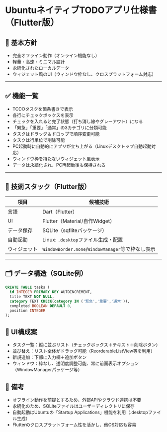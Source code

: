 # UbuntuネイティブTODOアプリ仕様書（Flutter版）

## 🎯 基本方針
- 完全オフライン動作（オンライン機能なし）
- 軽量・高速・ミニマル設計
- 永続化されたローカルデータ
- ウィジェット風のUI（ウィンドウ枠なし、クロスプラットフォーム対応）

---

## ✅ 機能一覧

- TODOタスクを箇条書きで表示
- 各行にチェックボックスを表示
- チェックを入れると完了状態（打ち消し線やグレーアウト）になる
- 「緊急」「重要」「通常」の3カテゴリに分類可能
- タスクはドラッグ＆ドロップで順序変更可能
- タスクは行単位で削除可能
- PC起動時に自動的にアプリが立ち上がる（Linuxデスクトップ自動起動対応）
- ウィンドウ枠を持たないウィジェット風表示
- データは永続化され、PC再起動後も保持される

---

## 🧱 技術スタック（Flutter版）

| 項目         | 候補技術                         |
|--------------|----------------------------------|
| 言語         | Dart（Flutter）                  |
| UI           | Flutter（Material/自作Widget）   |
| データ保存   | SQLite（sqfliteパッケージ）      |
| 自動起動     | Linux: `.desktop`ファイル生成・配置 |
| ウィジェット | `WindowBorder.none`/`WindowManager`等で枠なし表示 |

---

## 🗂 データ構造（SQLite例）

```sql
CREATE TABLE tasks (
  id INTEGER PRIMARY KEY AUTOINCREMENT,
  title TEXT NOT NULL,
  category TEXT CHECK(category IN ('緊急','重要','通常')),
  completed BOOLEAN DEFAULT 0,
  position INTEGER
);
```

## 🎨 UI構成案

- タスク一覧：縦に並ぶリスト（チェックボックス＋テキスト＋削除ボタン）
- 並び替え：リスト全体がドラッグ可能（ReorderableListView等を利用）
- 新規追加：下部に入力欄＋追加ボタン
- ウィンドウ：枠なし、透明度調整可能、常に前面表示オプション（WindowManagerパッケージ等）

## 📌 備考

- オフライン動作を前提とするため、外部APIやクラウド連携は不要
- 永続化のため、SQLiteファイルはユーザーディレクトリに保存
- 自動起動はUbuntuの「Startup Applications」機能を利用（.desktopファイル生成）
- Flutterのクロスプラットフォーム性を活かし、他OS対応も容易


